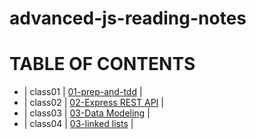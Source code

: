 # advanced-js-reading-notes

# TABLE OF CONTENTS 

- | class01 | [01-prep-and-tdd](https://github.com/neveenaburomman/advanced-js-reading-notes/blob/main/01-prep-and-tdd.md) |
- | class02 | [02-Express REST API](https://github.com/neveenaburomman/advanced-js-reading-notes/blob/main/02-Express%20REST%20API.md) |
- | class03 | [03-Data Modeling](https://github.com/neveenaburomman/advanced-js-reading-notes/blob/main/03-Data%20Modeling) |
- | class04 | [03-linked lists](https://github.com/neveenaburomman/advanced-js-reading-notes/blob/main/04-linked%20list.md) |
